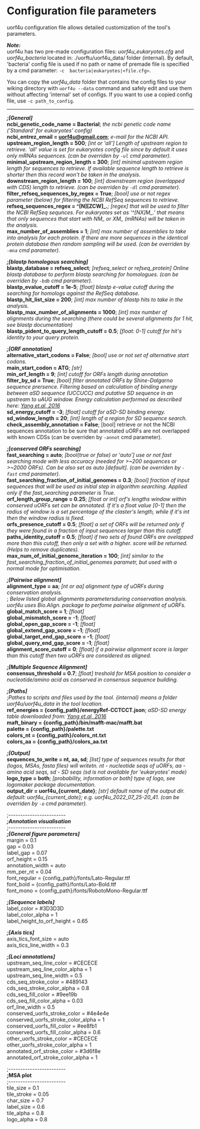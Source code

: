 # Configuration file parameters


uorf4u configuration file allows detailed customization of the tool's parameters.

***Note:***   
uorf4u has two pre-made configuration files: *uorf4u_eukaryotes.cfg* and *uorf4u_bacteria* located in: ./uorftu/uorf4u_data/ folder (internal). By default, 'bacteria' config file is used if no path or name of premade file is specified by a cmd parameter: `-c  bacteria|eukaryotes|<file.cfg>`.  

You can copy the *uorf4u_data* folder that contains the config files to your wiking directory with `uorf4u --data` command and safely edit and use them without affecting 'internal' set of configs. If you want to use a copied config file, use `-c path_to_config`.

---

***;[General]***  
**ncbi_genetic_code_name = Bacterial**; *the ncbi genetic code name ('Standard' for eukaryotes' config)*   
**ncbi_entrez_email = uorf4u@gmail.com**; *e-mail for the NCBI API.*   
**upstream_region_length = 500**; *[int or 'all'] Length of upstream region to retrieve. 'all' value is set for eukaryotes config file since by default it uses only mRNAs sequences. (can be overriden by `-ul` cmd parameter).*  
**minimal_upstream_region_length = 300**; *[int] minimal upstream region length for sequences to retrieve. If available sequence length to retrieve is shorter then this record won't be taken in the analysis*.    
**downstream_region_length = 100**; *[int] downstream region (overlapped with CDS) length to retrieve. (can be overriden by `-dl` cmd parameter).*  
**filter_refseq_sequences_by_regex = True**; *[bool] use or not regex parameter (below) for filtering the NCBI RefSeq sequences to retrieve.*    
**refseq_sequences_regex = ^[N][ZCW]_.***; *[regex] that will be used to filter the NCBI RefSeq sequnces. For eukaryotes set as '^[NX]M_.*' that means that only sequences that start with NM_ or XM_ (mRNAs) will be taken in the analysis.*  
**max_number_of_assemblies = 1**; *[int] max number of assemblies to take into analysis for each protein. If there are more sequences in the identical protein database then random sampling will be used. (can be overriden by `-mna` cmd parameter).*


***;[blastp homologous searching]***  
**blastp_database = refseq_select**; *[refseq_select or refseq_protein] Online blastp database to perform blastp searching for homologues. (can be overriden by `-bdb` cmd parameter).*  
**blastp_evalue_cutoff = 1e-5**; *[float] blastp e-value cutoff during the searching for homologs against the RefSeq database.*  
**blastp_hit_list_size = 200**; *[int] max number of blastp hits to take in the analysis.*  
**blastp_max_number_of_alignments = 1000**; *[int] max number of alignments during the searching (there could be several alignments for 1 hit, see blastp documentation)*    
**blastp_pident_to_query_length_cutoff = 0.5**; *[float: 0-1] cutoff for hit's identity to your query protein.*  

***;[ORF annotation]***  
**alternative_start_codons = False**; *[bool] use or not set of alternative start codons.*   
**main_start_codon = ATG**;  *[str]*        
**min_orf_length = 9**; *[int] cutoff for ORFs length during annotation*    
**filter_by_sd = True**; *[bool] filter annotated ORFs by Shine-Dalgarno sequence prersence. Filtering based on calculation of binding energy between aSD sequence (UCCUCC) and putative SD sequence in an upstream to uAUG window. Energy calculation performed as described here: [Yang et.al, 2016](10.1534/g3.116.032227)*  
**sd_energy_cutoff = -3**; *[float] cutoff for aSD-SD binding energy.*    
**sd_window_length = 20**; *[int] length of a region for SD sequence search.*    
**check_assembly_annotation = False**; [bool] retrieve or not the NCBI sequences annotation to be sure that annotated uORFs are not overlapped with known CDSs (can be overriden by `-annot` cmd parameter).

***;[conserved ORFs searching]***  
**fast_searching = auto**; *[bool(true or false) or 'auto'] use or not fast searching mode with less accuracy (needed for >~200 sequences or >~2000 ORFs). Can be also set as auto [default]. (can be overriden by `-fast` cmd parameter).*  
**fast_searching_fraction_of_initial_genomes = 0.3**; *[bool] fraction of input sequences that will be used as initial step in algorithm searching. Applied only if the fast_searching parameter is True.*    
**orf_length_group_range = 0.25**; *[float or int] orf's lengths window within conserved uORFs set can be annotated. If it's a float value [0-1] then the radius of window is a set percentage of the claster's length, while if it's int then the window radius is fixed.*    
**orfs_presence_cutoff = 0.5**; *[float] a set of ORFs will be returned only if they were found in a fraction of input sequences larger than this cutoff.*    
**paths_identity_cutoff = 0.5**; *[float] if two sets of found ORFs are ovelapped more than this cutoff, then only a set with a higher. score will be returned. (Helps to remove duplicates).*    
**max_num_of_initial_genome_iteration = 100**; *[int] similar to the fast_searching_fraction_of_initial_genomes parametr, but used with a normal mode for optimisation.*    

***;[Pairwise alignment]***  
**alignment_type = aa**; *[nt or aa] alignment type of uORFs during conservation analysis.*    
; *Below listed global alignments parametersduring conservation analysis. uorf4u uses Bio.Align. package to perfome pairwise alignment of uORFs.*    
**global_match_score = 1**; *[float]*  
**global_mismatch_score = -1**; *[float]*    
**global_open_gap_score = -1**; *[float]*  
**global_extend_gap_score = -1**; *[float]*    
**global_target_end_gap_score = -1**; *[float]*    
**global_query_end_gap_score = -1**; *[float]*    
**alignment_score_cutoff = 0**; *[float] if a pairwise alignment score is larger than this cutoff then two uORFs are considered as aligned.*    

***;[Multiple Sequence Alignment]***  
**consensus_threshold = 0.7**;  *[float] treshold for MSA position to consider a nucleotide/amino acid as conserved in consensus sequence building.*  

***;[Paths]***   
;*Pathes to scripts and files used by the tool. {internal} means a folder uorf4u/uorf4u_data in the tool location.*  
**ref_energies = {config_path}/energyRef-CCTCCT.json**; *aSD-SD energy table downloaded from: [Yang et.al, 2016](10.1534/g3.116.032227)*   
**maft_binary = {config_path}/bin/mafft-mac/mafft.bat**    
**palette = {config_path}/palette.txt**    
**colors_nt = {config_path}/colors_nt.txt**    
**colors_aa = {config_path}/colors_aa.txt**    

***;[Output]***  
**sequences_to_write = nt, aa, sd**; *[list] type of sequences results for that (logos, MSAs, fasta files) will writetn. nt - nucleotide seqs of uORFs, aa - amino acid seqs, sd - SD seqs (sd is not available for 'eukaryotes' mode)*    
**logo_type = both**; *[probability, information or both] type of logo, see logomaker package documentation.*       
**output_dir = uorf4u_{current_date}**; *[str] default name of the output dir. default: uorf4u_{current_date}; e.g. uorf4u_2022_07_25-20_41. (can be overriden by `-o` cmd parameter).*  

;------------------------  
***;Annotation visualisation***  
;------------------------  
***;[General figure parameters]***  
margin = 0.1  
gap = 0.03  
label_gap = 0.07  
orf_height = 0.15  
annotation_width = auto  
mm_per_nt = 0.04  
font_regular = {config_path}/fonts/Lato-Regular.ttf  
font_bold = {config_path}/fonts/Lato-Bold.ttf  
font_mono = {config_path}/fonts/RobotoMono-Regular.ttf  

***;[Sequence labels]***  
label_color = #3D3D3D  
label_color_alpha = 1  
label_height_to_orf_height = 0.65  

***;[Axis tics]***  
axis_tics_font_size = auto  
axis_tics_line_width = 0.3  

***;[Loci annotations]***  
upstream_seq_line_color = #CECECE  
upstream_seq_line_color_alpha = 1  
upstream_seq_line_width = 0.5  
cds_seq_stroke_color = #489143  
cds_seq_stroke_color_alpha = 0.8  
cds_seq_fill_color = #9ee19b  
cds_seq_fill_color_alpha = 0.03  
orf_line_width = 0.5  
conserved_uorfs_stroke_color = #4e4e4e  
conserved_uorfs_stroke_color_alpha = 1  
conserved_uorfs_fill_color = #ee8fb1  
conserved_uorfs_fill_color_alpha = 0.6  
other_uorfs_stroke_color = #CECECE  
other_uorfs_stroke_color_alpha = 1  
annotated_orf_stroke_color = #3d6f8e  
annotated_orf_stroke_color_alpha = 1  


;------------------------  
**;MSA plot**  
;------------------------  
tile_size = 0.1  
tile_stroke = 0.05  
char_size = 0.7  
label_size = 0.6  
tile_alpha = 0.8  
logo_alpha = 0.8  
